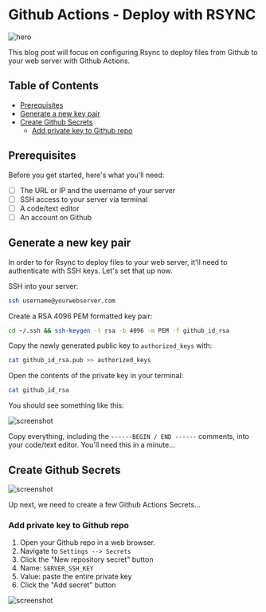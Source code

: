 # Github Actions - Deploy with RSYNC <!-- omit in toc -->

![hero](https://dl.dropbox.com/s/w8qt52rymfop45a/Screen%20Shot%202021-06-11%20at%2015.44.12.png?dl=0)

This blog post will focus on configuring Rsync to deploy files from Github to your web server with Github Actions.

## Table of Contents <!-- omit in toc -->

- [Prerequisites](#prerequisites)
- [Generate a new key pair](#generate-a-new-key-pair)
- [Create Github Secrets](#create-github-secrets)
  - [Add private key to Github repo](#add-private-key-to-github-repo)

## Prerequisites

Before you get started, here's what you'll need:

- [ ] The URL or IP and the username of your server
- [ ] SSH access to your server via terminal
- [ ] A code/text editor
- [ ] An account on Github

## Generate a new key pair

In order to for Rsync to deploy files to your web server, it'll need to authenticate with SSH keys. Let's set that up now.

SSH into your server:

```bash
ssh username@yourwebserver.com
```

Create a RSA 4096 PEM formatted key pair:

```bash
cd ~/.ssh && ssh-keygen -t rsa -b 4096 -m PEM -f github_id_rsa
```

Copy the newly generated public key to `authorized_keys` with:

```bash
cat github_id_rsa.pub >> authorized_keys
```

Open the contents of the private key in your terminal:

```bash
cat github_id_rsa
```

You should see something like this:

![screenshot](https://dl.dropbox.com/s/e12twc3a5p9bwww/Screen-Shot-2021-06-11-at-15.31.13.png?dl=0)

Copy everything, including the `------BEGIN / END ------` comments, into your code/text editor. You'll need this in a minute...

## Create Github Secrets

![screenshot](https://dl.dropbox.com/s/kcskccxui8shqwe/Screen%20Shot%202021-06-11%20at%2015.52.32.png?dl=0)

Up next, we need to create a few Github Actions Secrets...

### Add private key to Github repo

1. Open your Github repo in a web browser.
2. Navigate to `Settings --> Secrets`
3. Click the "New repository secret" button
4. Name: `SERVER_SSH_KEY`
5. Value: paste the entire private key
6. Click the "Add secret" button

![screenshot](https://dl.dropbox.com/s/d0py7tu2js3ohpc/Screen%20Shot%202021-06-11%20at%2010.59.00.png?dl=0)
